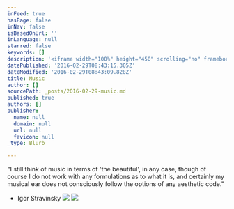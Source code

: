 ```yaml
---
inFeed: true
hasPage: false
inNav: false
isBasedOnUrl: ''
inLanguage: null
starred: false
keywords: []
description: '<iframe width="100%" height="450" scrolling="no" frameborder="no" src="https://w.soundcloud.com/player/?url=https%3A//api.soundcloud.com/playlists/37505512&amp;auto_play=false&amp;hide_related=false&amp;show_comments=true&amp;show_user=true&amp;show_reposts=false&amp;visual=true"></iframe>'
datePublished: '2016-02-29T08:43:15.305Z'
dateModified: '2016-02-29T08:43:09.828Z'
title: Music
author: []
sourcePath: _posts/2016-02-29-music.md
published: true
authors: []
publisher:
  name: null
  domain: null
  url: null
  favicon: null
_type: Blurb

---
```

"I still think of music in terms of 'the beautiful', in any case, though of course I do not work with any formulations as to what it is, and certainly my musical ear does not consciously follow the options of any aesthetic code."

- Igor Stravinsky
![](https://the-grid-user-content.s3-us-west-2.amazonaws.com/eb2e210a-b47a-49dc-bd5a-315c9be56f1f.jpg)
![](https://s3-us-west-2.amazonaws.com/the-grid-img/p/e00f50c8bf0689fc02baff91382a218db2dd5335.jpg)